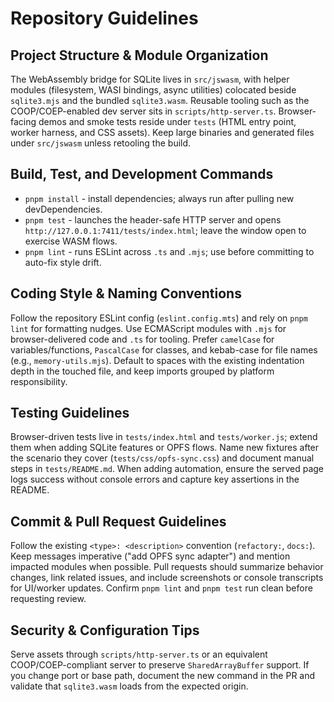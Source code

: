 # Repository Guidelines

## Project Structure & Module Organization
The WebAssembly bridge for SQLite lives in `src/jswasm`, with helper modules (filesystem, WASI bindings, async utilities) colocated beside `sqlite3.mjs` and the bundled `sqlite3.wasm`. Reusable tooling such as the COOP/COEP-enabled dev server sits in `scripts/http-server.ts`. Browser-facing demos and smoke tests reside under `tests` (HTML entry point, worker harness, and CSS assets). Keep large binaries and generated files under `src/jswasm` unless retooling the build.

## Build, Test, and Development Commands
- `pnpm install` - install dependencies; always run after pulling new devDependencies.
- `pnpm test` - launches the header-safe HTTP server and opens `http://127.0.0.1:7411/tests/index.html`; leave the window open to exercise WASM flows.
- `pnpm lint` - runs ESLint across `.ts` and `.mjs`; use before committing to auto-fix style drift.

## Coding Style & Naming Conventions
Follow the repository ESLint config (`eslint.config.mts`) and rely on `pnpm lint` for formatting nudges. Use ECMAScript modules with `.mjs` for browser-delivered code and `.ts` for tooling. Prefer `camelCase` for variables/functions, `PascalCase` for classes, and kebab-case for file names (e.g., `memory-utils.mjs`). Default to spaces with the existing indentation depth in the touched file, and keep imports grouped by platform responsibility.

## Testing Guidelines
Browser-driven tests live in `tests/index.html` and `tests/worker.js`; extend them when adding SQLite features or OPFS flows. Name new fixtures after the scenario they cover (`tests/css/opfs-sync.css`) and document manual steps in `tests/README.md`. When adding automation, ensure the served page logs success without console errors and capture key assertions in the README.

## Commit & Pull Request Guidelines
Follow the existing `<type>: <description>` convention (`refactory:`, `docs:`). Keep messages imperative ("add OPFS sync adapter") and mention impacted modules when possible. Pull requests should summarize behavior changes, link related issues, and include screenshots or console transcripts for UI/worker updates. Confirm `pnpm lint` and `pnpm test` run clean before requesting review.

## Security & Configuration Tips
Serve assets through `scripts/http-server.ts` or an equivalent COOP/COEP-compliant server to preserve `SharedArrayBuffer` support. If you change port or base path, document the new command in the PR and validate that `sqlite3.wasm` loads from the expected origin.
